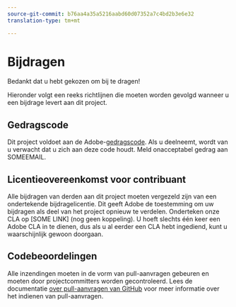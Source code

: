 ```yaml
---
source-git-commit: b76aa4a35a5216aabd60d07352a7c4bd2b3e6e32
translation-type: tm+mt

---
```

# Bijdragen

Bedankt dat u hebt gekozen om bij te dragen!

Hieronder volgt een reeks richtlijnen die moeten worden gevolgd wanneer u een bijdrage levert aan dit project.

## Gedragscode

Dit project voldoet aan de Adobe-[gedragscode](https://git.corp.adobe.com/OpenSourceAdvisoryBoard/starter-repo/blob/master/CODE_OF_CONDUCT.md). Als u deelneemt, wordt van u verwacht dat u zich aan deze code houdt. Meld onacceptabel gedrag aan SOMEEMAIL.

## Licentieovereenkomst voor contribuant

Alle bijdragen van derden aan dit project moeten vergezeld zijn van een ondertekende bijdragelicentie. Dit geeft Adobe de toestemming om uw bijdragen als deel van het project opnieuw te verdelen. Onderteken onze CLA op [SOME LINK] (nog geen koppeling). U hoeft slechts één keer een Adobe CLA in te dienen, dus als u al eerder een CLA hebt ingediend, kunt u waarschijnlijk gewoon doorgaan.

## Codebeoordelingen

Alle inzendingen moeten in de vorm van pull-aanvragen gebeuren en moeten door projectcommitters worden gecontroleerd. Lees de documentatie [over pull-aanvragen van GitHub](https://help.github.com/articles/about-pull-requests/) voor meer informatie over het indienen van pull-aanvragen.
